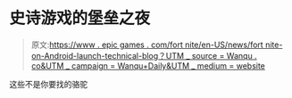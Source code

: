 # 史诗游戏的堡垒之夜

> 原文:[https://www . epic games . com/fort nite/en-US/news/fort nite-on-Android-launch-technical-blog？UTM _ source = Wanqu . co&UTM _ campaign = Wanqu+Daily&UTM _ medium = website](https://www.epicgames.com/fortnite/en-US/news/fortnite-on-android-launch-technical-blog?utm_source=wanqu.co&utm_campaign=Wanqu+Daily&utm_medium=website)

这些不是你要找的骆驼